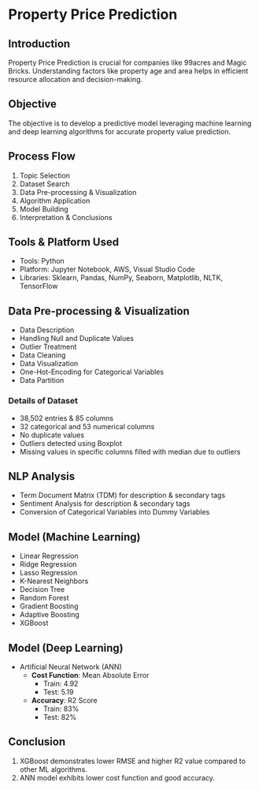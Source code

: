 # Property Price Prediction

## Introduction
Property Price Prediction is crucial for companies like 99acres and Magic Bricks. Understanding factors like property age and area helps in efficient resource allocation and decision-making.

## Objective
The objective is to develop a predictive model leveraging machine learning and deep learning algorithms for accurate property value prediction.

## Process Flow
1. Topic Selection
2. Dataset Search
3. Data Pre-processing & Visualization
4. Algorithm Application
5. Model Building
6. Interpretation & Conclusions

## Tools & Platform Used
- Tools: Python
- Platform: Jupyter Notebook, AWS, Visual Studio Code
- Libraries: Sklearn, Pandas, NumPy, Seaborn, Matplotlib, NLTK, TensorFlow

## Data Pre-processing & Visualization
- Data Description
- Handling Null and Duplicate Values
- Outlier Treatment
- Data Cleaning
- Data Visualization
- One-Hot-Encoding for Categorical Variables
- Data Partition

### Details of Dataset
- 38,502 entries & 85 columns
- 32 categorical and 53 numerical columns
- No duplicate values
- Outliers detected using Boxplot
- Missing values in specific columns filled with median due to outliers

## NLP Analysis
- Term Document Matrix (TDM) for description & secondary tags
- Sentiment Analysis for description & secondary tags
- Conversion of Categorical Variables into Dummy Variables

## Model (Machine Learning)
- Linear Regression
- Ridge Regression
- Lasso Regression
- K-Nearest Neighbors
- Decision Tree
- Random Forest
- Gradient Boosting
- Adaptive Boosting
- XGBoost

## Model (Deep Learning)
- Artificial Neural Network (ANN)
  - **Cost Function**: Mean Absolute Error
    - Train: 4.92
    - Test: 5.19
  - **Accuracy**: R2 Score
    - Train: 83%
    - Test: 82%

## Conclusion
1. XGBoost demonstrates lower RMSE and higher R2 value compared to other ML algorithms.
2. ANN model exhibits lower cost function and good accuracy.

